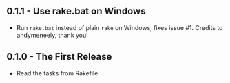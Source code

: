 ## 0.1.1 - Use rake.bat on Windows
* Run `rake.bat` instead of plain `rake` on Windows, fixes issue #1.
  Credits to andymeneely, thank you!

## 0.1.0 - The First Release
* Read the tasks from Rakefile
